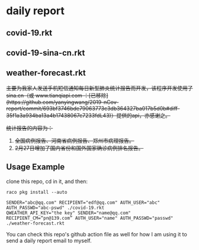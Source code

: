 daily report
================

## covid-19.rkt
## covid-19-sina-cn.rkt
## weather-forecast.rkt


<del>
主要为我家人发送手机短信通知每日新型肺炎统计报告而开发，该程序开发使用了 sina.cn（<del>或 www.tianqiapi.com </del>：[已移除](https://github.com/yanyingwang/2019-nCov-report/commit/693bf3746bde79063773c3db364327ba017b5d0b#diff-35f1a3a934ba13a4b17438067c7233fdL43)）提供的api，亦感谢之。

统计报告的内容为：
1. 全国病例报告、河南省病例报告、郑州市病理报告。
2. 2月27日增加了国内省份和国外国家确诊病例排名报告。
</del>

## Usage Example
clone this repo, cd in it, and then:

~~~racket
raco pkg install --auto

SENDER="abc@qq.com" RECIPIENT="edf@qq.com" AUTH_USER="abc" AUTH_PASSWD="abc-pswd" ./covid-19.rkt
QWEATHER_API_KEY="the key" SENDER="name@qq.com" RECIPIENT_CM=“pn@139.com” AUTH_USER="name" AUTH_PASSWD="passwd" ./weather-forecast.rkt
~~~

You can check this repo's github action file as well for how I am using it to send a daily report email to myself.

